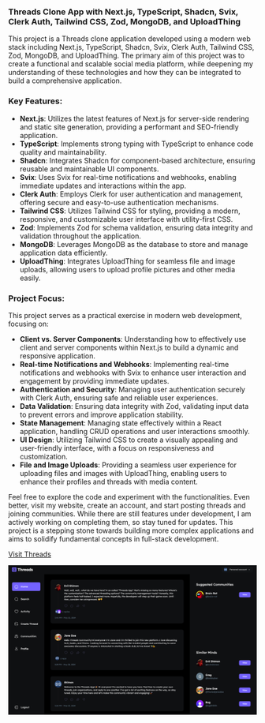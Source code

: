 ### Threads Clone App with Next.js, TypeScript, Shadcn, Svix, Clerk Auth, Tailwind CSS, Zod, MongoDB, and UploadThing

This project is a Threads clone application developed using a modern web stack including Next.js, TypeScript, Shadcn, Svix, Clerk Auth, Tailwind CSS, Zod, MongoDB, and UploadThing. The primary aim of this project was to create a functional and scalable social media platform, while deepening my understanding of these technologies and how they can be integrated to build a comprehensive application.

### Key Features:

- **Next.js**: Utilizes the latest features of Next.js for server-side rendering and static site generation, providing a performant and SEO-friendly application.
- **TypeScript**: Implements strong typing with TypeScript to enhance code quality and maintainability.
- **Shadcn**: Integrates Shadcn for component-based architecture, ensuring reusable and maintainable UI components.
- **Svix**: Uses Svix for real-time notifications and webhooks, enabling immediate updates and interactions within the app.
- **Clerk Auth**: Employs Clerk for user authentication and management, offering secure and easy-to-use authentication mechanisms.
- **Tailwind CSS**: Utilizes Tailwind CSS for styling, providing a modern, responsive, and customizable user interface with utility-first CSS.
- **Zod**: Implements Zod for schema validation, ensuring data integrity and validation throughout the application.
- **MongoDB**: Leverages MongoDB as the database to store and manage application data efficiently.
- **UploadThing**: Integrates UploadThing for seamless file and image uploads, allowing users to upload profile pictures and other media easily.

### Project Focus:

This project serves as a practical exercise in modern web development, focusing on:

- **Client vs. Server Components**: Understanding how to effectively use client and server components within Next.js to build a dynamic and responsive application.
- **Real-time Notifications and Webhooks**: Implementing real-time notifications and webhooks with Svix to enhance user interaction and engagement by providing immediate updates.
- **Authentication and Security**: Managing user authentication securely with Clerk Auth, ensuring safe and reliable user experiences.
- **Data Validation**: Ensuring data integrity with Zod, validating input data to prevent errors and improve application stability.
- **State Management**: Managing state effectively within a React application, handling CRUD operations and user interactions smoothly.
- **UI Design**: Utilizing Tailwind CSS to create a visually appealing and user-friendly interface, with a focus on responsiveness and customization.
- **File and Image Uploads**: Providing a seamless user experience for uploading files and images with UploadThing, enabling users to enhance their profiles and threads with media content.

Feel free to explore the code and experiment with the functionalities. Even better, visit my website, create an account, and start posting threads and joining communities. While there are still features under development, I am actively working on completing them, so stay tuned for updates. This project is a stepping stone towards building more complex applications and aims to solidify fundamental concepts in full-stack development.

[Visit Threads](https://threads-nextjs-mocha.vercel.app/)

![](demo.png)
